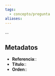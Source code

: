 ```yaml
---
tags:
  - concepto/pregunta
aliases:
---
```

...

## Metadatos
- **Referencia**::
- **Título**::
- **Orden**::
